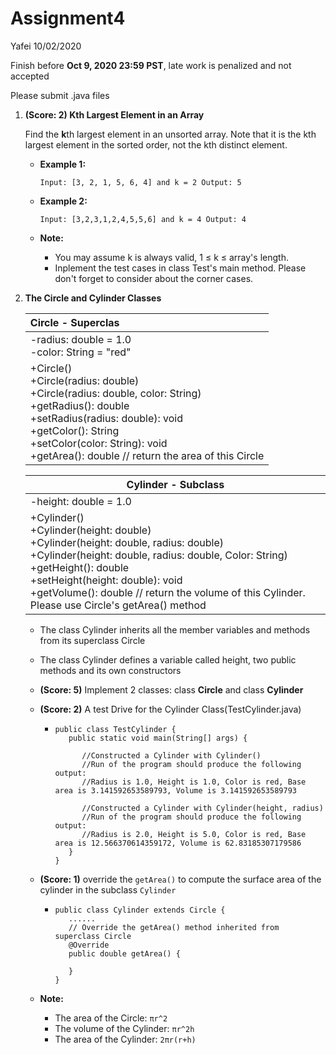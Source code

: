 # Assignment4

Yafei 10/02/2020

Finish before **Oct 9, 2020 23:59 PST**, late work is penalized and not accepted

Please submit .java files

1. **(Score: 2) Kth Largest Element in an Array**

   Find the **k**th largest element in an unsorted array. Note that it is the kth largest element in the sorted order, not the kth distinct element.

   * **Example 1:**

     ```Input: [3, 2, 1, 5, 6, 4] and k = 2 Output: 5```

   * **Example 2:**

     ```Input: [3,2,3,1,2,4,5,5,6] and k = 4 Output: 4```

   * **Note:**

     * You may assume k is always valid, 1 ≤ k ≤ array's length.
     * Inplement the test cases in class Test's main method. Please don't forget to consider about the corner cases.

2. **The Circle and Cylinder Classes**

   | Circle - Superclas                                           |
   | :----------------------------------------------------------- |
   | -radius: double = 1.0<br />-color: String = "red"            |
   | +Circle()<br />+Circle(radius: double)<br />+Circle(radius: double, color: String)<br />+getRadius(): double<br />+setRadius(radius: double): void<br />+getColor(): String<br />+setColor(color: String): void<br />+getArea(): double // return the area of this Circle |

   | Cylinder - Subclass                                          |
   | ------------------------------------------------------------ |
   | -height: double = 1.0                                        |
   | +Cylinder()<br />+Cylinder(height: double)<br />+Cylinder(height: double, radius: double)<br />+Cylinder(height: double, radius: double, Color: String)<br />+getHeight(): double<br />+setHeight(height: double): void<br />+getVolume(): double // return the volume of this Cylinder. Please use Circle's getArea() method |

   * The class Cylinder inherits all the member variables and methods from its superclass Circle

   * The class Cylinder defines a variable called height, two public methods and its own constructors

   * **(Score: 5)** Implement 2 classes: class **Circle** and class **Cylinder**

   * **(Score: 2)** A test Drive for the Cylinder Class(TestCylinder.java)

     * ```
       public class TestCylinder {
          public static void main(String[] args) {
             
             //Constructed a Cylinder with Cylinder()
             //Run of the program should produce the following output:
             //Radius is 1.0, Height is 1.0, Color is red, Base area is 3.141592653589793, Volume is 3.141592653589793
       
             //Constructed a Cylinder with Cylinder(height, radius)
             //Run of the program should produce the following output:
             //Radius is 2.0, Height is 5.0, Color is red, Base area is 12.566370614359172, Volume is 62.83185307179586
          }
       }
       ```

   * **(Score: 1)**  override the `getArea()` to compute the surface area of the cylinder in the subclass `Cylinder`

     * ```
       public class Cylinder extends Circle {
          ......
          // Override the getArea() method inherited from superclass Circle
          @Override
          public double getArea() {
             
          }
       }
       ```

   * **Note:**
     * The area of the Circle: `πr^2`
     * The volume of the Cylinder: `πr^2h`
     * The area of the Cylinder: `2πr(r+h)`

   

   

   

   

